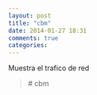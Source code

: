 ```yaml
---
layout: post
title: "cbm"
date: 2014-01-27 18:31
comments: true
categories: 
---
```

Muestra el trafico de red

>\# cbm

